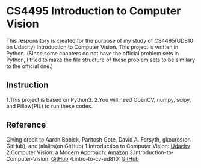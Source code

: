 # CS4495 Introduction to Computer Vision
This responsitory is created for the purpose of my study of CS4495(UD810 on Udacity) Introduction to Computer Vision. This project is written in Python.
(Since some chapters do not have the official problem sets in Python, I tried to make the file structure of these problem sets to be similary to the official one.)

## Instruction
1.This project is based on Python3.
2.You will need OpenCV, numpy, scipy, and Pillow(PIL) to run these codes.

## Reference
Giving credit to Aaron Bobick, Paritosh Gote, David A. Forsyth, gkouros(on GitHub), and jalalirs(on GitHub)
1.Introduction to Computer Vision: [Udacity](https://classroom.udacity.com/courses/ud810/)
2.Computer Vision: a Modern Approach: [Amazon](https://www.amazon.com/Computer-Vision-Modern-Approach-2nd/dp/013608592X)
3.Introduction-to-Computer-Vision: [GitHub](https://github.com/jalalirs/Introduction-to-Computer-Vision)
4.intro-to-cv-ud810: [GitHub](https://github.com/gkouros/intro-to-cv-ud810)
